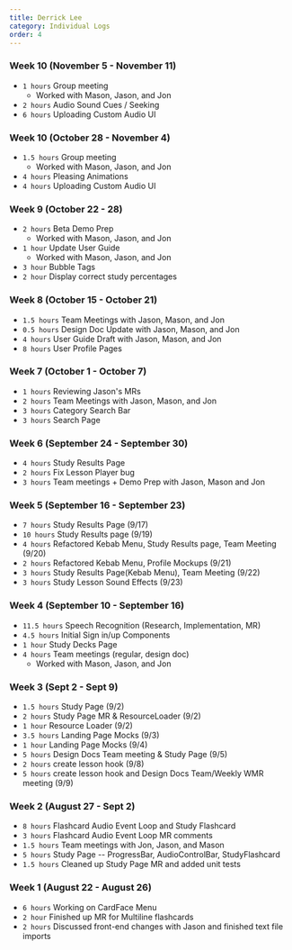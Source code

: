 ```yaml
---
title: Derrick Lee
category: Individual Logs
order: 4
---
```


### Week 10 (November 5 - November 11)

- `1 hours` Group meeting
  - Worked with Mason, Jason, and Jon
- `2 hours` Audio Sound Cues / Seeking 
- `6 hours` Uploading Custom Audio UI

### Week 10 (October 28 - November 4)

- `1.5 hours` Group meeting
  - Worked with Mason, Jason, and Jon
- `4 hours` Pleasing Animations
- `4 hours` Uploading Custom Audio UI

### Week 9 (October 22 - 28)

- `2 hours` Beta Demo Prep
  - Worked with Mason, Jason, and Jon
- `1 hour` Update User Guide
  - Worked with Mason, Jason, and Jon
- `3 hour` Bubble Tags
- `2 hour` Display correct study percentages

### Week 8 (October 15 - October 21)

- `1.5 hours` Team Meetings with Jason, Mason, and Jon
- `0.5 hours` Design Doc Update with Jason, Mason, and Jon
- `4 hours` User Guide Draft with Jason, Mason, and Jon
- `8 hours` User Profile Pages

### Week 7 (October 1 - October 7)

- `1 hours` Reviewing Jason's MRs
- `2 hours` Team Meetings with Jason, Mason, and Jon
- `3 hours` Category Search Bar
- `3 hours` Search Page

### Week 6 (September 24 - September 30)

- `4 hours` Study Results Page
- `2 hours` Fix Lesson Player bug
- `3 hours` Team meetings + Demo Prep with Jason, Mason and Jon

### Week 5 (September 16 - September 23)

- `7 hours` Study Results Page (9/17)
- `10 hours` Study Results page (9/19)
- `4 hours` Refactored Kebab Menu, Study Results page, Team Meeting (9/20)
- `2 hours` Refactored Kebab Menu, Profile Mockups (9/21)
- `3 hours` Study Results Page(Kebab Menu), Team Meeting (9/22)
- `3 hours` Study Lesson Sound Effects (9/23)

### Week 4 (September 10 - September 16)

- `11.5 hours` Speech Recognition (Research, Implementation, MR)
- `4.5 hours` Initial Sign in/up Components
- `1 hour` Study Decks Page
- `4 hours` Team meetings (regular, design doc)
  - Worked with Mason, Jason, and Jon

### Week 3 (Sept 2 - Sept 9)

- `1.5 hours` Study Page (9/2)
- `2 hours` Study Page MR & ResourceLoader (9/2)
- `1 hour` Resource Loader (9/2)
- `3.5 hours` Landing Page Mocks (9/3)
- `1 hour` Landing Page Mocks (9/4)
- `5 hours` Design Docs Team meeting & Study Page (9/5)
- `2 hours` create lesson hook (9/8)
- `5 hours` create lesson hook and Design Docs Team/Weekly WMR meeting (9/9)

### Week 2 (August 27 - Sept 2)

- `8 hours` Flashcard Audio Event Loop and Study Flashcard
- `3 hours` Flashcard Audio Event Loop MR comments
- `1.5 hours` Team meetings with Jon, Jason, and Mason
- `5 hours` Study Page -- ProgressBar, AudioControlBar, StudyFlashcard
- `1.5 hours` Cleaned up Study Page MR and added unit tests

### Week 1 (August 22 - August 26)

- `6 hours` Working on CardFace Menu
- `2 hour` Finished up MR for Multiline flashcards
- `2 hours` Discussed front-end changes with Jason and finished text file imports
